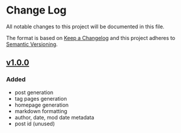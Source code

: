 # Change Log
All notable changes to this project will be documented in this file.

The format is based on [Keep a Changelog](http://keepachangelog.com/) 
and this project adheres to [Semantic Versioning](http://semver.org/).

## [v1.0.0]
### Added
- post generation
- tag pages generation
- homepage generation
- markdown formatting
- author, date, mod date metadata
- post id (unused)

[v1.0.0]: src/v1.0.0
